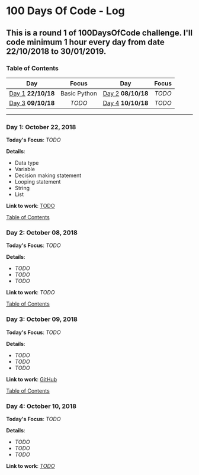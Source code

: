 # 100 Days Of Code - Log
## This is a round 1 of 100DaysOfCode challenge. I'll code minimum 1 hour every day from date 22/10/2018 to 30/01/2019.
<a name="toc"></a>
### Table of Contents 
|Day|Focus|Day|Focus|
|:---:|:-----:|:---:|:-----:|
|[Day 1](#day-1) **22/10/18**|Basic Python|[Day 2](#day-2) **08/10/18**| _TODO_ |
|[Day 3](#day-3) **09/10/18**|_TODO_ |[Day 4](#day-4) **10/10/18**| _TODO_ |
----------
<a name="day-1"></a>
### Day 1: October 22, 2018 
**Today's Focus**: _TODO_

**Details**:
 - Data type
 - Variable
 - Decision making statement
 - Looping statement
 - String
 - List

**Link to work**: [TODO](https://github.com/Khushi55/100DaysOfCode#day-1-october-22-2018)

   [Table of Contents](#toc)

<a name="day-2"></a>
### Day 2: October 08, 2018
**Today's Focus**: _TODO_

**Details**:
 - _TODO_
 - _TODO_
 - _TODO_

**Link to work**: _TODO_

[Table of Contents](#toc)

<a name="day-3"></a>
### Day 3: October 09, 2018 
**Today's Focus**: _TODO_

**Details**:
 - _TODO_
 - _TODO_
 - _TODO_

**Link to work**: [GitHub]()

[Table of Contents](#toc)

<a name="day-4"></a>
### Day 4: October 10, 2018 
**Today's Focus**: _TODO_

**Details**:
 - _TODO_
 - _TODO_
 - _TODO_

**Link to work**: [_TODO_]()